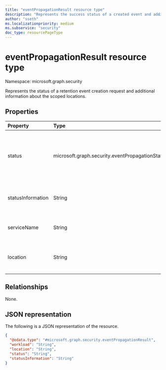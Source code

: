 ```yaml
---
title: "eventPropagationResult resource type"
description: "Represents the success status of a created event and additional information about the scoped locations."
author: "sseth"
ms.localizationpriority: medium
ms.subservice: "security"
doc_type: resourcePageType
---
```


# eventPropagationResult resource type

Namespace: microsoft.graph.security

Represents the status of a retention event creation request and additional information about the scoped locations.

## Properties
|Property|Type|Description|
|:---|:---|:---|
|status|microsoft.graph.security.eventPropagationStatus|Indicates the status of the event creation request. The possible values are: `none`, `inProcessing`, `failed`, `success`, `unknownFutureValue`.|
|statusInformation|String|Additional information about the status of the event creation request.|
|serviceName|String|The name of the workload associated with the event.|
|location|String|The name of the specific location in the workload associated with the event.|


## Relationships
None.

## JSON representation
The following is a JSON representation of the resource.
<!-- {
  "blockType": "resource",
  "@odata.type": "microsoft.graph.security.eventPropagationResult"
}
-->
``` json
{
  "@odata.type": "#microsoft.graph.security.eventPropagationResult",
  "workload": "String",
  "location": "String",
  "status": "String",
  "statusInformation": "String"
}
```


